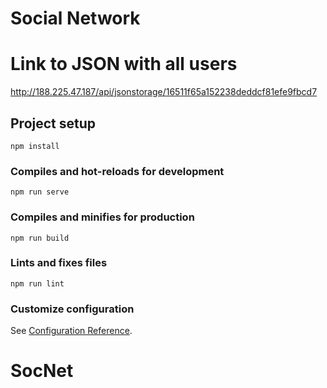 # Social Network

# Link to JSON with all users
http://188.225.47.187/api/jsonstorage/16511f65a152238deddcf81efe9fbcd7

## Project setup
```
npm install
```

### Compiles and hot-reloads for development
```
npm run serve
```

### Compiles and minifies for production
```
npm run build
```

### Lints and fixes files
```
npm run lint
```

### Customize configuration
See [Configuration Reference](https://cli.vuejs.org/config/).
# SocNet
